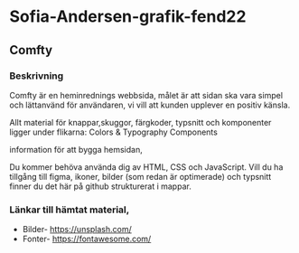 # Sofia-Andersen-grafik-fend22

## Comfty

### Beskrivning
Comfty är en heminrednings webbsida, målet är att sidan ska vara simpel och lättanvänd för användaren, vi vill att kunden upplever en positiv känsla. 

Allt material för knappar,skuggor,  färgkoder, typsnitt och komponenter ligger under flikarna: 
Colors & Typography 
Components

information för att bygga hemsidan, 

Du kommer behöva använda dig av HTML, CSS och JavaScript. 
Vill du ha tillgång till figma, ikoner, bilder (som redan är optimerade) och typsnitt finner du det här på github strukturerat i mappar. 


### Länkar till hämtat material, 

* Bilder- https://unsplash.com/
* Fonter- https://fontawesome.com/
